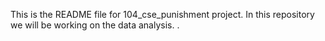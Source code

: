 This is the README file for 104_cse_punishment project. In this repository we will be working on the data analysis.
.